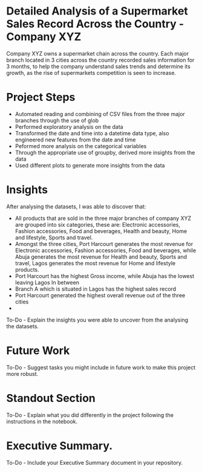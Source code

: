 # Detailed Analysis of a Supermarket Sales Record Across the Country - Company XYZ
Company XYZ owns a supermarket chain across the country. Each major branch located in 3 cities across the country recorded sales information for 3 months, to help the company understand sales trends and determine its growth, as the rise of supermarkets competition is seen to increase. 

# Project Steps
<ul>
  <li> Automated reading and combining of CSV files from the three major branches through the use of glob </li>
  <li> Performed exploratory analysis on the data </li>
  <li> Transformed the date and time into a datetime data type, also engineered new features from the date and time</li>
  <li> Peformed more analysis on the categorical variables</li>
  <li>Through the appropriate use of groupby, derived more insights from the data </li>
  <li> Used different plots to generate more insights from the data</li>
</ul>

# Insights
After analysing the datasets, I was able to discover that:
<ul>
  <li>All products that are sold in the three major branches of company XYZ are grouped into six categories, these are: Electronic accessories, Fashion accessories, Food and beverages, Health and beauty, Home and lifestyle, Sports and travel.</li>
  <li> Amongst the three cities, Port Harcourt generates the most revenue for Electronic accessories, Fashion accessories, Food and beverages, while Abuja generates the most revenue for Health and beauty, Sports and travel, Lagos generates the most revenue for Home and lifestyle products.</li>
  <li> Port Harcourt has the highest Gross income, while Abuja has the lowest leaving Lagos In between</li>
  <li> Branch A which is situated in Lagos has the highest sales record</li>
  <li> Port Harcourt generated the highest overall revenue out of the three cities</li>
  <li> </li>
  
</ul>


To-Do - Explain the insights you were able to uncover from the analysing the datasets.

# Future Work

To-Do - Suggest tasks you might include in future work to make this project more robust.

# Standout Section

To-Do - Explain what you did differently in the project following the instructions in the notebook.

# Executive Summary.

To-Do - Include your Executive Summary document in your repository.
